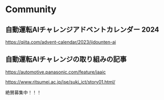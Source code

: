 # Community

## 自動運転AIチャレンジアドベントカレンダー 2024

https://qiita.com/advent-calendar/2023/jidounten-ai

## 自動運転AIチャレンジの取り組みの記事

https://automotive.panasonic.com/feature/jaaic

https://www.ritsumei.ac.jp/ise/suki_ict/story01.html/

絶賛募集中！！！
